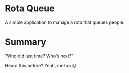# Rota Queue

A simple application to manage a rota that queues people.


# Summary

"Who did <the thing> last time? Who's next?"

Heard this before? Yeah, me too 😋

